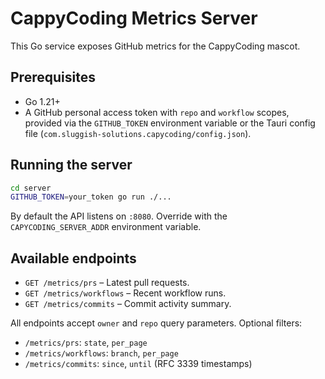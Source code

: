# CappyCoding Metrics Server

This Go service exposes GitHub metrics for the CappyCoding mascot.

## Prerequisites
- Go 1.21+
- A GitHub personal access token with `repo` and `workflow` scopes, provided via the `GITHUB_TOKEN` environment variable or the Tauri config file (`com.sluggish-solutions.capycoding/config.json`).

## Running the server
```bash
cd server
GITHUB_TOKEN=your_token go run ./...
```

By default the API listens on `:8080`. Override with the `CAPYCODING_SERVER_ADDR` environment variable.

## Available endpoints
- `GET /metrics/prs` – Latest pull requests.
- `GET /metrics/workflows` – Recent workflow runs.
- `GET /metrics/commits` – Commit activity summary.

All endpoints accept `owner` and `repo` query parameters. Optional filters:
- `/metrics/prs`: `state`, `per_page`
- `/metrics/workflows`: `branch`, `per_page`
- `/metrics/commits`: `since`, `until` (RFC 3339 timestamps)
